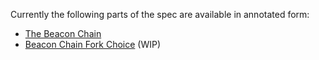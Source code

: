 Currently the following parts of the spec are available in annotated form:

* [The Beacon Chain](phase0/beacon-chain.md)
* [Beacon Chain Fork Choice](phase0/fork-choice.md) (WIP)
